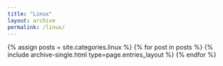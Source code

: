 ```yaml
---
title: "Linux"
layout: archive
permalink: /linux/
---
```



{% assign posts = site.categories.linux %}
{% for post in posts %} {% include archive-single.html type=page.entries_layout %} {% endfor %}